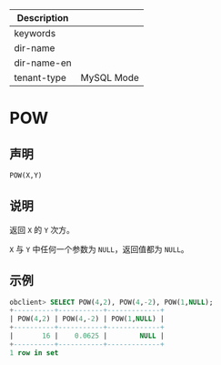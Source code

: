 | Description   |                 |
|---------------|-----------------|
| keywords      |                 |
| dir-name      |                 |
| dir-name-en   |                 |
| tenant-type   | MySQL Mode      |

# POW

## 声明

```sql
POW(X,Y)
```

## 说明

返回 `X` 的 `Y` 次方。

`X` 与 `Y` 中任何一个参数为 `NULL`，返回值都为 `NULL`。

## 示例

```sql
obclient> SELECT POW(4,2), POW(4,-2), POW(1,NULL);
+----------+-----------+-------------+
| POW(4,2) | POW(4,-2) | POW(1,NULL) |
+----------+-----------+-------------+
|       16 |    0.0625 |        NULL |
+----------+-----------+-------------+
1 row in set
```
